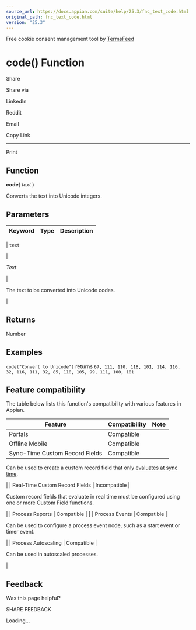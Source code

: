 ```yaml
---
source_url: https://docs.appian.com/suite/help/25.3/fnc_text_code.html
original_path: fnc_text_code.html
version: "25.3"
---
```


Free cookie consent management tool by [TermsFeed](https://www.termsfeed.com/)

# code() Function

Share

Share via

LinkedIn

Reddit

Email

Copy Link

* * *

Print

## Function

**code**( _text_ )

Converts the text into Unicode integers.

## Parameters

| Keyword | Type | Description |
| --- | --- | --- |
|
`text`

 |

_Text_

 |

The text to be converted into Unicode codes.

 |

## Returns

Number

## Examples

`code("Convert to Unicode")` returns `67, 111, 110, 118, 101, 114, 116, 32, 116, 111, 32, 85, 110, 105, 99, 111, 100, 101`

## Feature compatibility

The table below lists this function's compatibility with various features in Appian.

| Feature | Compatibility | Note |
| --- | --- | --- |
| Portals | Compatible |  |
| Offline Mobile | Compatible |  |
| Sync-Time Custom Record Fields | Compatible |
Can be used to create a custom record field that only [evaluates at sync time](custom-record-fields.html#prodlink-sync-time-evaluations).

 |
| Real-Time Custom Record Fields | Incompatible |

Custom record fields that evaluate in real time must be configured using one or more Custom Field functions.

 |
| Process Reports | Compatible |  |
| Process Events | Compatible |

Can be used to configure a process event node, such as a start event or timer event.

 |
| Process Autoscaling | Compatible |

Can be used in autoscaled processes.

 |

## Feedback

Was this page helpful?

SHARE FEEDBACK

Loading...